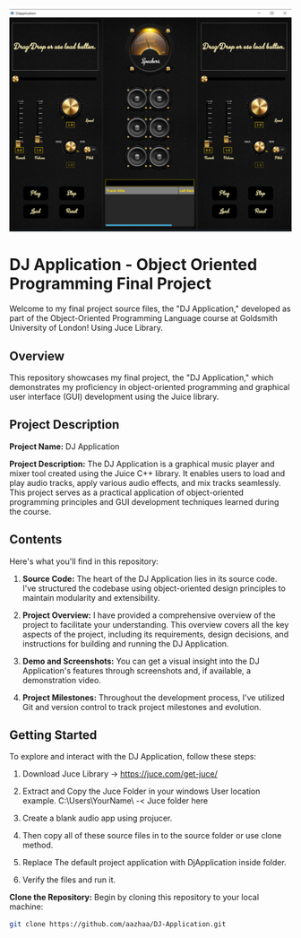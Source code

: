 ![Design and Demo/Actual Application.PNG](https://github.com/aazhaa/DJ-Application/blob/main/Design%20and%20Demo/Actual%20Application.PNG)

# DJ Application - Object Oriented Programming Final Project

Welcome to my final project source files, the "DJ Application," developed as part of the Object-Oriented Programming Language course at Goldsmith University of London! Using Juce Library.

## Overview

This repository showcases my final project, the "DJ Application," which demonstrates my proficiency in object-oriented programming and graphical user interface (GUI) development using the Juice library.

## Project Description

**Project Name:** DJ Application

**Project Description:** The DJ Application is a graphical music player and mixer tool created using the Juice C++ library. It enables users to load and play audio tracks, apply various audio effects, and mix tracks seamlessly. This project serves as a practical application of object-oriented programming principles and GUI development techniques learned during the course.

## Contents

Here's what you'll find in this repository:

1. **Source Code:** The heart of the DJ Application lies in its source code. I've structured the codebase using object-oriented design principles to maintain modularity and extensibility.

2. **Project Overview:** I have provided a comprehensive overview of the project to facilitate your understanding. This overview covers all the key aspects of the project, including its requirements, design decisions, and instructions for building and running the DJ Application.

3. **Demo and Screenshots:** You can get a visual insight into the DJ Application's features through screenshots and, if available, a demonstration video.

4. **Project Milestones:** Throughout the development process, I've utilized Git and version control to track project milestones and evolution.

## Getting Started

To explore and interact with the DJ Application, follow these steps:

1. Download Juce Library -> https://juce.com/get-juce/

2. Extract and Copy the Juce Folder in your windows User location example. C:\Users\YourName\ -< Juce folder here

3. Create a blank audio app using projucer.

4. Then copy all of these source files in to the source folder or use clone method.

5. Replace The default project application with DjApplication inside folder.

6. Verify the files and run it.

**Clone the Repository:** Begin by cloning this repository to your local machine:

   ```bash
   git clone https://github.com/aazhaa/DJ-Application.git
